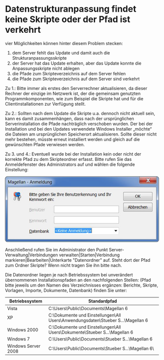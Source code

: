 # Datenstrukturanpassung findet keine Skripte oder der Pfad ist verkehrt

vier Möglichkeiten können hinter diesem Problem stecken: 

1.	dem Server fehlt das Update und damit auch die Strukturanpassungsskripte
2.	der Server hat das Update erhalten, aber das Update konnte die Anpassungsskripte nicht ablegen
3.	die Pfade zum Skripteverzeichnis auf dem Server fehlen
4.	die Pfade zum Skripteverzeichnis auf dem Server sind verkehrt

Zu 1.: Bitte immer als erstes den Serverrechner aktualisieren, da dieser Rechner der einzige im Netzwerk ist, der die gemeinsam genutzten Programmkomponenten, wie zum Beispiel die Skripte hat und für die Clientinstallationen zur Verfügung stellt.

Zu 2.: Sollten nach dem Update die Skripte u.a. dennoch nicht aktuell sein, kann es damit zusammenhängen, dass nach der ursprünglichen Serverinstallation die Pfade nachträglich verschoben wurden. Der bei der Installation und bei den Updates verwendete Windows Installer „möchte“ die Dateien am ursprünglichen Speicherort aktualisieren. Sollte dieser nicht mehr bestehen, müsste erneut installiert werden und gleich auf die gewünschten Pfade verwiesen werden.

Zu 3. und 4.: Eventuell wurde bei der Installation kein oder nicht der korrekte Pfad zu dem Skripteordner erfasst. Bitte rufen Sie das Anmeldefenster des Administrators auf und wählen die folgende Einstellung:

![](../assets/images/admin_ohne_anmeldung.jpg)
   
Anschließend rufen Sie im Administrator den Punkt Server-Verwaltung|Verbindungen verwalten|Starten|Verbindung markieren|Bearbeiten|Unterkarte "Datenordner" auf. Steht dort der Pfad zum Ordner Skripte? Wenn nicht tragen Sie ihn bitte nach.
  
Die Datenordner liegen je nach Betriebssystem bei unverändert übernommenen Installationspfaden an den nachfolgenden Stellen:
(Pfad bitte jeweils um den Namen des Verzeichnisses ergänzen: Berichte, Skripte, Vorlagen, Importe, Dokumente, Datenbank) finden Sie unter:

| Betriebssystem    |Standardpfad|
| --                | --         |
|  Vista            | C:\Users\Public\Documents\Magellan 6  |
|XP                 |C:\Dokumente und Einstellungen\All Users\Anwendungsdaten\Stueber S...\Magellan 6|
|Windows 2000       |C:\Dokumente und Einstellungen\All Users\Dokumente\Stueber S...\Magellan 6 |
|Windows 7          |C:\Users\Public\Documents\Stueber S...\Magellan 6 |
|Windows Server 2008|C:\Users\Public\Documents\Stueber S...\Magellan 6\ |


